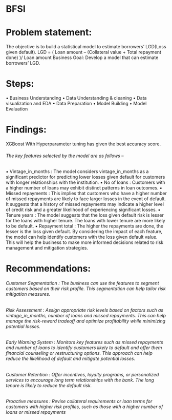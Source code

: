 # BFSI
# Problem statement:
The objective is to build a statistical model to estimate borrowers’ LGD(Loss given default). 
LGD = ( Loan amount – (Collateral value + Total repayment done) )/ Loan amount 
Business Goal:
Develop a model that can estimate borrowers’ LGD.
# Steps:
• Business Understanding 
• Data Understanding & cleaning 
• Data visualization and EDA 
• Data Preparation 
• Model Building 
• Model Evaluation 
# Findings:
XGBoost With Hyperparameter tuning has given the best accuracy score.
###### The key features selected by the model are as follows – 
▪ Vintage_in_months : The model considers vintage_in_months as a significant predictor for predicting lower losses given default for customers with longer relationships with the institution. 
▪ No of loans : Customers with a higher number of loans may exhibit distinct patterns in loan outcomes. ▪ Missed repayments : This implies that customers who have a higher number of missed repayments are likely to face larger losses in the event of default. It suggests that a history of missed repayments may indicate a higher level of credit risk and a greater likelihood of experiencing significant losses. 
▪ Tenure years : The model suggests that the loss given default risk is lesser for the loans with higher tenure. The loans with lower tenure are more likely to be default. 
▪ Repayment total : The higher the repayments are done, the lesser is the loss given default. By considering the impact of each feature, the model can help identify customers with the loss given default value. This will help the business to make more informed decisions related to risk management and mitigation strategies.
# Recommendations:
###### Customer Segmentation : The business can use the features to segment customers based on their risk profile. This segmentation can help tailor risk mitigation measures. 
###### Risk Assessment : Assign appropriate risk levels based on factors such as vintage_in_months, number of loans and missed repayments. This can help manage the risk-reward tradeoff and optimize profitability while minimizing potential losses. 
###### Early Warning System : Monitors key features such as missed repayments and number of loans to identify customers likely to default and offer them financial counseling or restructuring options. This approach can help reduce the likelihood of default and mitigate potential losses. 
###### Customer Retention : Offer incentives, loyalty programs, or personalized services to encourage long term relationships with the bank. The long tenure is likely to reduce the default risk. 
###### Proactive measures : Revise collateral requirements or loan terms for customers with higher risk profiles, such as those with a higher number of loans or missed repayments
